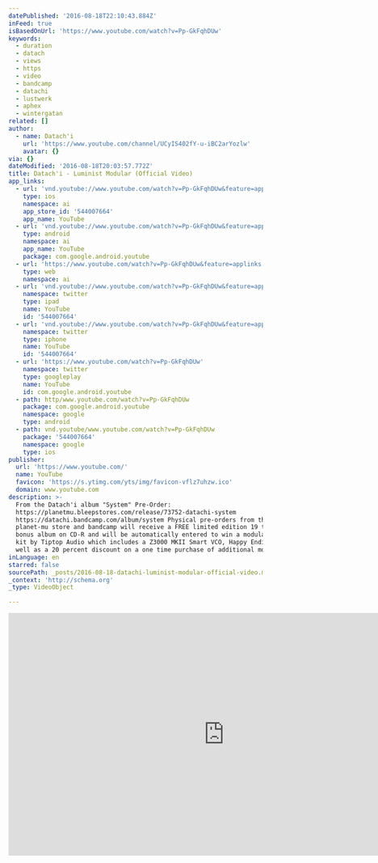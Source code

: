 ```yaml
---
datePublished: '2016-08-18T22:10:43.884Z'
inFeed: true
isBasedOnUrl: 'https://www.youtube.com/watch?v=Pp-GkFqhDUw'
keywords:
  - duration
  - datach
  - views
  - https
  - video
  - bandcamp
  - datachi
  - lustwerk
  - aphex
  - wintergatan
related: []
author:
  - name: Datach'i
    url: 'https://www.youtube.com/channel/UCyIS402fY-u-iBC2arYozlw'
    avatar: {}
via: {}
dateModified: '2016-08-18T20:03:57.772Z'
title: Datach'i - Luminist Modular (Official Video)
app_links:
  - url: 'vnd.youtube://www.youtube.com/watch?v=Pp-GkFqhDUw&feature=applinks'
    type: ios
    namespace: ai
    app_store_id: '544007664'
    app_name: YouTube
  - url: 'vnd.youtube://www.youtube.com/watch?v=Pp-GkFqhDUw&feature=applinks'
    type: android
    namespace: ai
    app_name: YouTube
    package: com.google.android.youtube
  - url: 'https://www.youtube.com/watch?v=Pp-GkFqhDUw&feature=applinks'
    type: web
    namespace: ai
  - url: 'vnd.youtube://www.youtube.com/watch?v=Pp-GkFqhDUw&feature=applinks'
    namespace: twitter
    type: ipad
    name: YouTube
    id: '544007664'
  - url: 'vnd.youtube://www.youtube.com/watch?v=Pp-GkFqhDUw&feature=applinks'
    namespace: twitter
    type: iphone
    name: YouTube
    id: '544007664'
  - url: 'https://www.youtube.com/watch?v=Pp-GkFqhDUw'
    namespace: twitter
    type: googleplay
    name: YouTube
    id: com.google.android.youtube
  - path: http/www.youtube.com/watch?v=Pp-GkFqhDUw
    package: com.google.android.youtube
    namespace: google
    type: android
  - path: vnd.youtube/www.youtube.com/watch?v=Pp-GkFqhDUw
    package: '544007664'
    namespace: google
    type: ios
publisher:
  url: 'https://www.youtube.com/'
  name: YouTube
  favicon: 'https://s.ytimg.com/yts/img/favicon-vflz7uhzw.ico'
  domain: www.youtube.com
description: >-
  From the Datach'i album "System" Pre-Order:
  https://planetmu.bleepstores.com/release/73752-datachi-system
  https://datachi.bandcamp.com/album/system Physical pre-orders from the
  planet-mu store and bandcamp will receive a FREE limited edition 19 track
  bonus album on CD-R and will be automatically entered to win a modular starter
  kit by Tiptop Audio which includes a Z3000 MKII Smart VCO, Happy Ending Kit as
  well as a 20 percent discount on a one time purchase of additional modules.
inLanguage: en
starred: false
sourcePath: _posts/2016-08-18-datachi-luminist-modular-official-video.md
_context: 'http://schema.org'
_type: VideoObject

---
```

<iframe src="https://cdn.embedly.com/widgets/media.html?src=https%3A%2F%2Fwww.youtube.com%2Fembed%2FPp-GkFqhDUw%3Ffeature%3Doembed&amp;url=http%3A%2F%2Fwww.youtube.com%2Fwatch%3Fv%3DPp-GkFqhDUw&amp;image=https%3A%2F%2Fi.ytimg.com%2Fvi%2FPp-GkFqhDUw%2Fhqdefault.jpg&amp;key=b7d04c9b404c499eba89ee7072e1c4f7&amp;type=text%2Fhtml&amp;schema=youtube" width="854" height="480" scrolling="no" frameborder="0" allowfullscreen="" style=""></iframe>
